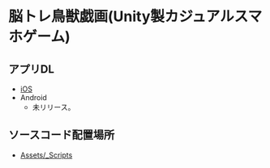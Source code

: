 # 脳トレ鳥獣戯画(Unity製カジュアルスマホゲーム)
## アプリDL
- [iOS](https://itunes.apple.com/jp/app/%E8%84%B3%E3%83%88%E3%83%AC%E9%B3%A5%E7%8D%A3%E6%88%AF%E7%94%BB/id1241697757?mt=8)
- Android
  - 未リリース。

## ソースコード配置場所
- [Assets/_Scripts](Chojugiga/Assets/_Scripts)
